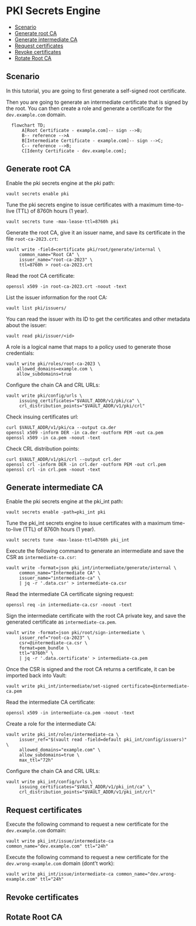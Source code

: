 # PKI Secrets Engine

 * [Scenario](#scenario)
 * [Generate root CA](#root-ca)
 * [Generate intermediate CA](#intermediate-ca)
 * [Request certificates](#request-certificates)
 * [Revoke certificates](#revoke-certificates)
 * [Rotate Root CA](#rotate-root-ca)

<a name="scenario"/>

## Scenario

In this tutorial, you are going to first generate a self-signed root certificate.

Then you are going to generate an intermediate certificate that is signed by the root. You can then create a role and generate a certificate for the `dev.example.com` domain.

```mermaid
  flowchart TD;
      A[Root Certificate - example.com]-- sign -->B;
      B-- reference -->A
      B[Intermediate Certificate - example.com]-- sign -->C;
      C-- reference -->B;
      C[Identy Certificate - dev.example.com];
```

<a name="root-ca"/>

## Generate root CA

Enable the pki secrets engine at the pki path:

```
vault secrets enable pki
```

Tune the pki secrets engine to issue certificates with a maximum time-to-live (TTL) of 8760h hours (1 year).

```
vault secrets tune -max-lease-ttl=8760h pki
```

Generate the root CA, give it an issuer name, and save its certificate in the file `root-ca-2023.crt`:

```
vault write -field=certificate pki/root/generate/internal \
     common_name="Root CA" \
     issuer_name="root-ca-2023" \
     ttl=8760h > root-ca-2023.crt
```

Read the root CA certificate:

```
openssl x509 -in root-ca-2023.crt -noout -text
```

List the issuer information for the root CA:

```
vault list pki/issuers/
```

You can read the issuer with its ID to get the certificates and other metadata about the issuer:

```
vault read pki/issuer/<id>
```

A role is a logical name that maps to a policy used to generate those credentials:

```
vault write pki/roles/root-ca-2023 \
    allowed_domains=example.com \
    allow_subdomains=true
```

Configure the chain CA and CRL URLs:

```
vault write pki/config/urls \
     issuing_certificates="$VAULT_ADDR/v1/pki/ca" \
     crl_distribution_points="$VAULT_ADDR/v1/pki/crl"
```

Check insuing certificates url:

```
curl $VAULT_ADDR/v1/pki/ca --output ca.der
openssl x509 -inform DER -in ca.der -outform PEM -out ca.pem
openssl x509 -in ca.pem -noout -text
```

Check CRL distribution points:

```
curl $VAULT_ADDR/v1/pki/crl --output crl.der
openssl crl -inform DER -in crl.der -outform PEM -out crl.pem
openssl crl -in crl.pem -noout -text
```

<a name="intermediate-ca"/>

## Generate intermediate CA


Enable the pki secrets engine at the pki_int path:

```
vault secrets enable -path=pki_int pki
```

Tune the pki_int secrets engine to issue certificates with a maximum time-to-live (TTL) of 8760h hours (1 year).

```
vault secrets tune -max-lease-ttl=8760h pki_int
```

Execute the following command to generate an intermediate and save the CSR as `intermediate-ca.csr`:

```
vault write -format=json pki_int/intermediate/generate/internal \
     common_name="Intermediate CA" \
     issuer_name="intermediate-ca" \
     | jq -r '.data.csr' > intermediate-ca.csr
```

Read the intermediate CA certificate signing request:

```
openssl req -in intermediate-ca.csr -noout -text
```

Sign the intermediate certificate with the root CA private key, and save the generated certificate as `intermediate-ca.pem`.

```
vault write -format=json pki/root/sign-intermediate \
     issuer_ref="root-ca-2023" \
     csr=@intermediate-ca.csr \
     format=pem_bundle \
     ttl="8760h" \
     | jq -r '.data.certificate' > intermediate-ca.pem
```

Once the CSR is signed and the root CA returns a certificate, it can be imported back into Vault:

```
vault write pki_int/intermediate/set-signed certificate=@intermediate-ca.pem
```

Read the intermediate CA certificate:

```
openssl x509 -in intermediate-ca.pem -noout -text
```

Create a role for the intermediate CA:

```
vault write pki_int/roles/intermediate-ca \
     issuer_ref="$(vault read -field=default pki_int/config/issuers)" \
     allowed_domains="example.com" \
     allow_subdomains=true \
     max_ttl="72h"
```

Configure the chain CA and CRL URLs:

```
vault write pki_int/config/urls \
     issuing_certificates="$VAULT_ADDR/v1/pki_int/ca" \
     crl_distribution_points="$VAULT_ADDR/v1/pki_int/crl"
```

<a name="request-certificates"/>

## Request certificates

Execute the following command to request a new certificate for the `dev.example.com` domain:

```
vault write pki_int/issue/intermediate-ca common_name="dev.example.com" ttl="24h"
```

Execute the following command to request a new certificate for the `dev.wrong-example.com` domain (dont't work):

```
vault write pki_int/issue/intermediate-ca common_name="dev.wrong-example.com" ttl="24h"
```

<a name="revoke-certificates"/>

## Revoke certificates

<a name="rotate-root-ca"/>

## Rotate Root CA
